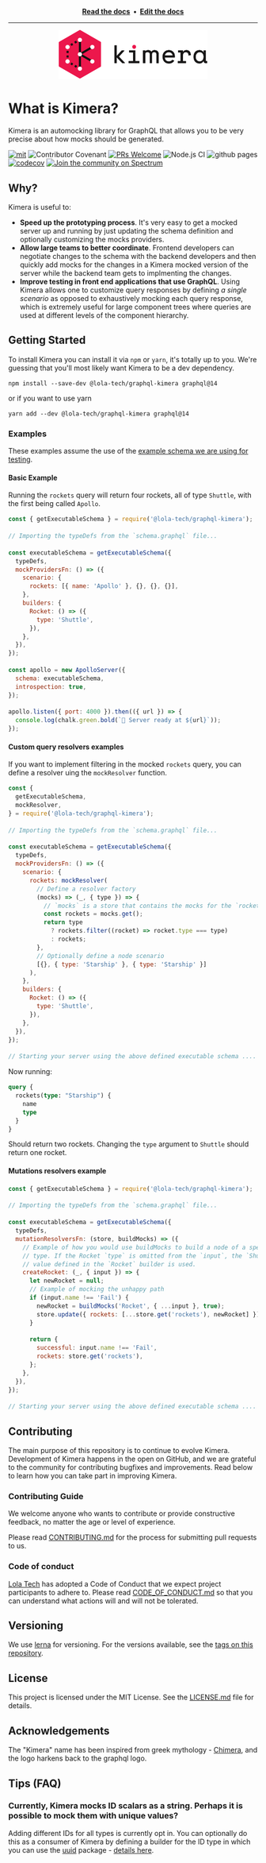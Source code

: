 <p align="center">
  <strong>
    <a href="https://lola-tech.github.io/graphql-kimera/">Read the docs<a/>&nbsp;&nbsp;&bull;&nbsp;&nbsp;<a href="https://github.com/lola-tech/graphql-kimera/tree/master/packages/graphql-kimera-docs/docs">Edit the docs<a/>
  </strong>
</p>

---

<p align="center">
  <img width="300" src="https://raw.githubusercontent.com/lola-tech/graphql-kimera/master/packages/graphql-kimera-docs/static/img/kimera-logo.svg" alt="Kimera logo">
</p>

# What is Kimera?

Kimera is an automocking library for GraphQL that allows you to be very precise about how mocks should be generated.

[![mit](https://img.shields.io/badge/license-MIT-blue)](https://img.shields.io/badge/license-MIT-blue) ![Contributor Covenant](https://img.shields.io/badge/Contributor%20Covenant-v2.0%20adopted-ff69b4.svg) [![PRs Welcome](https://img.shields.io/badge/PRs-welcome-brightgreen.svg?style=flat-square)](http://makeapullrequest.com)
![Node.js CI](https://github.com/lola-tech/graphql-kimera/workflows/Node.js%20CI/badge.svg) ![github pages](https://github.com/lola-tech/graphql-kimera/workflows/github%20pages/badge.svg) [![codecov](https://codecov.io/gh/lola-tech/graphql-kimera/branch/master/graph/badge.svg)](https://codecov.io/gh/lola-tech/graphql-kimera) [![Join the community on Spectrum](https://withspectrum.github.io/badge/badge.svg)](https://spectrum.chat/graphql-kimera)

## Why?

Kimera is useful to:

- **Speed up the prototyping process**. It's very easy to get a mocked server up and running by just updating the schema definition and optionally customizing the mocks providers.
- **Allow large teams to better coordinate**. Frontend developers can negotiate changes to the schema with the backend developers and then quickly add mocks for the changes in a Kimera mocked version of the server while the backend team gets to implmenting the changes.
- **Improve testing in front end applications that use GraphQL**. Using Kimera allows one to customize query responses by defining _a single scenario_ as opposed to exhaustively mocking each query response, which is extremely useful for large component trees where queries are used at different levels of the component hierarchy.

## Getting Started

To install Kimera you can install it via `npm` or `yarn`, it's totally up to you. We're guessing that you'll most likely want Kimera to be a dev dependency.

```
npm install --save-dev @lola-tech/graphql-kimera graphql@14
```

or if you want to use yarn

```
yarn add --dev @lola-tech/graphql-kimera graphql@14
```

### Examples

These examples assume the use of the [example schema we are using for testing](https://github.com/lola-tech/graphql-kimera/blob/master/packages/graphql-kimera/src/__test__/testing.schema.graphql).

#### Basic Example

Running the `rockets` query will return four rockets, all of type `Shuttle`, with the first being called `Apollo`.

```js
const { getExecutableSchema } = require('@lola-tech/graphql-kimera');

// Importing the typeDefs from the `schema.graphql` file...

const executableSchema = getExecutableSchema({
  typeDefs,
  mockProvidersFn: () => ({
    scenario: {
      rockets: [{ name: 'Apollo' }, {}, {}, {}],
    },
    builders: {
      Rocket: () => ({
        type: 'Shuttle',
      }),
    },
  }),
});

const apollo = new ApolloServer({
  schema: executableSchema,
  introspection: true,
});

apollo.listen({ port: 4000 }).then(({ url }) => {
  console.log(chalk.green.bold(`🚀 Server ready at ${url}`));
});
```

#### Custom query resolvers examples

If you want to implement filtering in the mocked `rockets` query, you can define
a resolver uing the `mockResolver` function.

```js
const {
  getExecutableSchema,
  mockResolver,
} = require('@lola-tech/graphql-kimera');

// Importing the typeDefs from the `schema.graphql` file...

const executableSchema = getExecutableSchema({
  typeDefs,
  mockProvidersFn: () => ({
    scenario: {
      rockets: mockResolver(
        // Define a resolver factory
        (mocks) => (_, { type }) => {
          // `mocks` is a store that contains the mocks for the `rockets` query
          const rockets = mocks.get();
          return type
            ? rockets.filter((rocket) => rocket.type === type)
            : rockets;
        },
        // Optionally define a node scenario
        [{}, { type: 'Starship' }, { type: 'Starship' }]
      ),
    },
    builders: {
      Rocket: () => ({
        type: 'Shuttle',
      }),
    },
  }),
});

// Starting your server using the above defined executable schema ....
```

Now running:

```graphql
query {
  rockets(type: "Starship") {
    name
    type
  }
}
```

Should return two rockets. Changing the `type` argument to `Shuttle` should return one rocket.

#### Mutations resolvers example

```js
const { getExecutableSchema } = require('@lola-tech/graphql-kimera');

// Importing the typeDefs from the `schema.graphql` file...

const executableSchema = getExecutableSchema({
  typeDefs,
  mutationResolversFn: (store, buildMocks) => ({
    // Example of how you would use buildMocks to build a node of a specific
    // type. If the Rocket `type` is omitted from the `input`, the `Shuttle`
    // value defined in the `Rocket` builder is used.
    createRocket: (_, { input }) => {
      let newRocket = null;
      // Example of mocking the unhappy path
      if (input.name !== 'Fail') {
        newRocket = buildMocks('Rocket', { ...input }, true);
        store.update({ rockets: [...store.get('rockets'), newRocket] });
      }

      return {
        successful: input.name !== 'Fail',
        rockets: store.get('rockets'),
      };
    },
  }),
});

// Starting your server using the above defined executable schema ....
```

## Contributing

The main purpose of this repository is to continue to evolve Kimera. Development of Kimera happens in the open on GitHub, and we are grateful to the community for contributing bugfixes and improvements. Read below to learn how you can take part in improving Kimera.

### Contributing Guide

We welcome anyone who wants to contribute or provide constructive feedback, no matter the age or level of experience.

Please read [CONTRIBUTING.md](https://github.com/lola-tech/graphql-kimera/blob/master/CONTRIBUTING.md) for the process for submitting pull requests to us.

### Code of conduct

[Lola Tech](https://www.lola.tech/) has adopted a Code of Conduct that we expect project participants to adhere to. Please read [CODE_OF_CONDUCT.md](https://github.com/lola-tech/graphql-kimera/blob/master/CODE_OF_CONDUCT.md) so that you can understand what actions will and will not be tolerated.

## Versioning

We use [lerna](https://lerna.js.org/) for versioning. For the versions available, see the [tags on this repository](https://github.com/lola-tech/graphql-kimera/tags).

## License

This project is licensed under the MIT License. See the [LICENSE.md](https://github.com/lola-tech/graphql-kimera/blob/master/LICENSE.md) file for details.

## Acknowledgements

The "Kimera" name has been inspired from greek mythology - [Chimera](<https://en.wikipedia.org/wiki/Chimera_(mythology)>), and the logo harkens back to the graphql logo.

## Tips (FAQ)

### Currently, Kimera mocks ID scalars as a string. Perhaps it is possible to mock them with unique values?

Adding different IDs for all types is currently opt in. You can optionally do this as a consumer of Kimera by defining a builder for the ID type in which you can use the [uuid](https://www.npmjs.com/package/uuid) package - [details here](https://github.com/lola-tech/graphql-kimera/issues/64#issuecomment-636201513).
